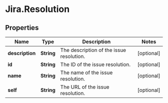 # Jira.Resolution

## Properties

Name | Type | Description | Notes
------------ | ------------- | ------------- | -------------
**description** | **String** | The description of the issue resolution. | [optional] 
**id** | **String** | The ID of the issue resolution. | [optional] 
**name** | **String** | The name of the issue resolution. | [optional] 
**self** | **String** | The URL of the issue resolution. | [optional] 


